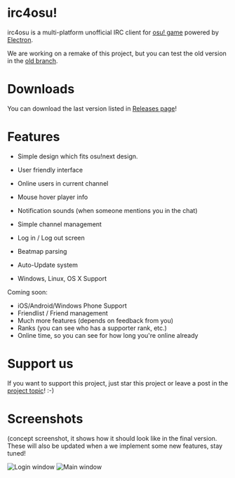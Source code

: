 irc4osu!
==============================

irc4osu is a multi-platform unofficial IRC client for [osu! game](http://osu.ppy.sh) powered by [Electron](https://github.com/electron/electron). 

We are working on a remake of this project, but you can test the old version in the [old branch](https://github.com/arogan-group/irc4osu/tree/old).

# Downloads

You can download the last version listed in [Releases page](https://github.com/arogan-group/irc4osu/releases)! 

# Features
- Simple design which fits osu!next design.
- User friendly interface
- Online users in current channel
- Mouse hover player info
- Notification sounds (when someone mentions you in the chat)
- Simple channel management
- Log in / Log out screen
- Beatmap parsing

- Auto-Update system
- Windows, Linux, OS X Support

Coming soon:
- iOS/Android/Windows Phone Support
- Friendlist / Friend management
- Much more features (depends on feedback from you)
- Ranks (you can see who has a supporter rank, etc.)
- Online time, so you can see for how long you're online already

# Support us
If you want to support this project, just star this project or leave a post in the [project topic](https://osu.ppy.sh/forum/t/430741)! :-)

# Screenshots
(concept screenshot, it shows how it should look like in the final version. These will also be updated when a we implement some new features, stay tuned!


![Login window](http://i.imgur.com/SgLdofP.png)
![Main window](http://i.imgur.com/Hs6kbT9.png)
